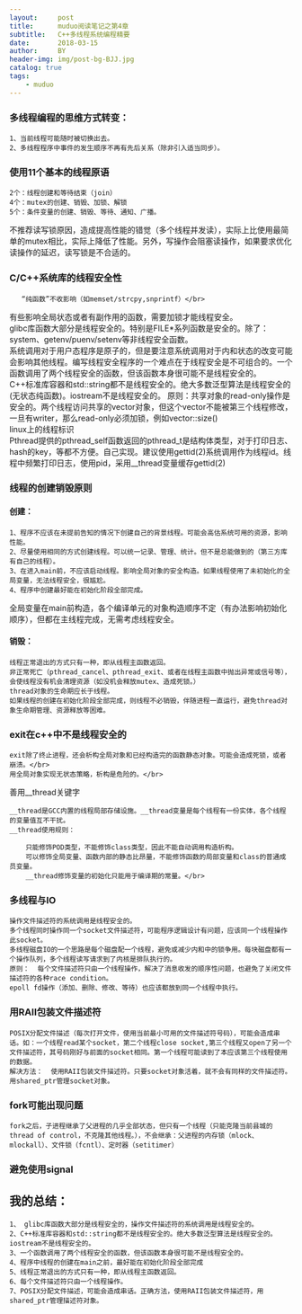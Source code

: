 ```yaml
---
layout:     post
title:      muduo阅读笔记之第4章
subtitle:   C++多线程系统编程精要
date:       2018-03-15
author:     BY
header-img: img/post-bg-BJJ.jpg
catalog: true
tags:
    - muduo
---
```


### 多线程编程的思维方式转变：

    1、当前线程可能随时被切换出去。
    2、多线程程序中事件的发生顺序不再有先后关系（除非引入适当同步）。
### 使用11个基本的线程原语

    2个：线程创建和等待结束（join）
    4个：mutex的创建、销毁、加锁、解锁
    5个：条件变量的创建、销毁、等待、通知、广播。
不推荐读写锁原因，造成提高性能的错觉（多个线程并发读），实际上比使用最简单的mutex相比，实际上降低了性能。另外，写操作会阻塞读操作，如果要求优化读操作的延迟，读写锁是不合适的。</br>
### C/C++系统库的线程安全性</br>
       “纯函数”不收影响（如memset/strcpy,snprintf）</br>
有些影响全局状态或者有副作用的函数，需要加锁才能线程安全。</br>
glibc库函数大部分是线程安全的。特别是FILE*系列函数是安全的。除了：system、getenv/puenv/setenv等非线程安全函数。</br>
    系统调用对于用户态程序是原子的，但是要注意系统调用对于内和状态的改变可能会影响其他线程。编写线程安全程序的一个难点在于线程安全是不可组合的。一个函数调用了两个线程安全的函数，但该函数本身很可能不是线程安全的。</br>
    C++标准库容器和std::string都不是线程安全的。绝大多数泛型算法是线程安全的(无状态纯函数)。iostream不是线程安全的。
原则：共享对象的read-only操作是安全的。两个线程访问共享的vector对象，但这个vector不能被第三个线程修改，一旦有writer，那么read-only必须加锁，例如vector::size()</br>
linux上的线程标识</br>
    Pthread提供的pthread_self函数返回的pthread_t是结构体类型，对于打印日志、hash的key，等都不方便。自己实现。建议使用gettid(2)系统调用作为线程id。线程中频繁打印日志，使用pid，采用__thread变量缓存gettid(2)

### 线程的创建销毁原则
#### 创建：</br>
    
    1、程序不应该在未提前告知的情况下创建自己的背景线程。可能会高估系统可用的资源，影响性能。
    2、尽量使用相同的方式创建线程。可以统一记录、管理、统计。但不是总能做到的（第三方库有自己的线程）。
    3、在进入main前，不应该启动线程。影响全局对象的安全构造。如果线程使用了未初始化的全局变量，无法线程安全，很尴尬。
    4、程序中创建最好能在初始化阶段全部完成。

全局变量在main前构造，各个编译单元的对象构造顺序不定（有办法影响初始化顺序），但都在主线程完成，无需考虑线程安全。
#### 销毁：</br>
    
    线程正常退出的方式只有一种，即从线程主函数返回。
    非正常死亡（pthread_cancel、pthread_exit、或者在线程主函数中抛出异常或信号等），会使线程没有机会清理资源（如没机会释放mutex、造成死锁。）
    thread对象的生命期应长于线程。
    如果线程的创建在初始化阶段全部完成，则线程不必销毁，伴随进程一直运行，避免thread对象生命期管理、资源释放等困难。
### exit在c++中不是线程安全的</br>
    exit除了终止进程，还会析构全局对象和已经构造完的函数静态对象。可能会造成死锁，或者崩溃。</br>
    用全局对象实现无状态策略，析构是危险的。</br>
善用__thread关键字</br>

    __thread是GCC内置的线程局部存储设施。__thread变量是每个线程有一份实体，各个线程的变量值互不干扰。
    __thread使用规则：
    
        只能修饰POD类型，不能修饰class类型，因此不能自动调用构造析构。
        可以修饰全局变量、函数内部的静态比昂量，不能修饰函数的局部变量和class的普通成员变量。
        __thread修饰变量的初始化只能用于编译期的常量。</br>
### 多线程与IO
    操作文件描述符的系统调用是线程安全的。    
    多个线程同时操作同一个socket文件描述符，可能程序逻辑设计有问题，应该同一个线程操作此socket。
    多线程磁盘IO的一个思路是每个磁盘配一个线程，避免或减少内和中的锁争用。每块磁盘都有一个操作队列，多个线程读写请求到了内核是排队执行的。
    原则：  每个文件描述符只由一个线程操作，解决了消息收发的顺序性问题，也避免了关闭文件描述符的各种race condition。
    epoll fd操作（添加、删除、修改、等待）也应该都放到同一个线程中执行。
### 用RAII包装文件描述符
    POSIX分配文件描述（每次打开文件，使用当前最小可用的文件描述符号码），可能会造成串话。如：一个线程read某个socket，第二个线程close socket,第三个线程又open了另一个文件描述符，其号码刚好与前面的socket相同。第一个线程可能读到了本应该第三个线程使用的数据。
    解决方法：  使用RAII包装文件描述符。只要socket对象活着，就不会有同样的文件描述符。用shared_ptr管理socket对象。
### fork可能出现问题
    fork之后，子进程继承了父进程的几乎全部状态，但只有一个线程（只能克隆当前县城的thread of control，不克隆其他线程。），不会继承：父进程的内存锁（mlock、mlockall）、文件锁（fcntl）、定时器（setitimer）
### 避免使用signal

## 我的总结：

    1、 glibc库函数大部分是线程安全的，操作文件描述符的系统调用是线程安全的。 
    2、C++标准库容器和std::string都不是线程安全的。绝大多数泛型算法是线程安全的。iostream不是线程安全的。
    3、一个函数调用了两个线程安全的函数，但该函数本身很可能不是线程安全的。
    4、程序中线程的创建在main之前，最好能在初始化阶段全部完成
    5、线程正常退出的方式只有一种，即从线程主函数返回。
    6、每个文件描述符只由一个线程操作。
    7、POSIX分配文件描述，可能会造成串话。正确方法，使用RAII包装文件描述符，用shared_ptr管理描述符对象。
